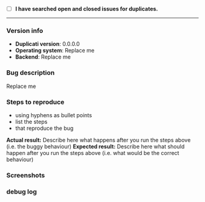<!-- This is a bug report template. By following the instructions below and filling out the sections with your information, you will help the developers to get all the necessary data to fix your issue.
You may remove sections that aren't relevant to your particular case. You can also preview your report before submitting it. -->

<!-- Let's begin with a checklist: Please search to see if an issue has already been created for your report.Replace the empty checkbox [ ] below with a checked one [x] if you already searched for duplicate bugs. By preventing duplicates, you will help the developers focus on the important stuff. -->
- [ ] **I have searched open and closed issues for duplicates.**

----------------------------------------

### Version info <!-- Please replace the following examples with your info. -->
- **Duplicati version**: 0.0.0.0
- **Operating system**: Replace me
- **Backend**: Replace me

### Bug description <!-- Describe the issue that you are experiencing below. -->
Replace me

### Steps to reproduce
- using hyphens as bullet points
- list the steps
- that reproduce the bug

**Actual result:** Describe here what happens after you run the steps above (i.e. the buggy behaviour)
**Expected result:** Describe here what should happen after you run the steps above (i.e. what would be the correct behaviour)

### Screenshots
<!-- you can drag and drop images below -->

### debug log
<!-- posting a debug log helps the developers to fix your issue -->
